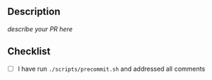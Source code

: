 ## Description

*describe your PR here*

## Checklist

- [ ] I have run `./scripts/precommit.sh` and addressed all comments
